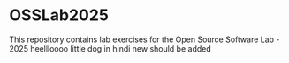 # OSSLab2025
This repository contains lab exercises for the Open Source Software Lab - 2025
heellloooo little dog in hindi
new should be added
